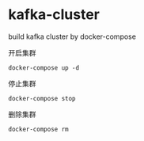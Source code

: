 # kafka-cluster
build kafka cluster by docker-compose

开启集群
~~~
docker-compose up -d
~~~

停止集群
~~~
docker-compose stop
~~~
删除集群
~~~
docker-compose rm
~~~
